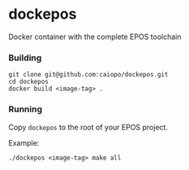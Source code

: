 # dockepos

Docker container with the complete EPOS toolchain

### Building
```
git clone git@github.com:caiopo/dockepos.git
cd dockepos
docker build <image-tag> .
```

### Running
Copy `dockepos` to the root of your EPOS project.

Example:
```
./dockepos <image-tag> make all
```
